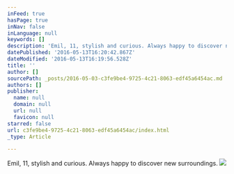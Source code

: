 ```yaml
---
inFeed: true
hasPage: true
inNav: false
inLanguage: null
keywords: []
description: 'Emil, 11, stylish and curious. Always happy to discover new surroundings.'
datePublished: '2016-05-13T16:20:42.867Z'
dateModified: '2016-05-13T16:19:56.528Z'
title: ''
author: []
sourcePath: _posts/2016-05-03-c3fe9be4-9725-4c21-8063-edf45a6454ac.md
authors: []
publisher:
  name: null
  domain: null
  url: null
  favicon: null
starred: false
url: c3fe9be4-9725-4c21-8063-edf45a6454ac/index.html
_type: Article

---
```

Emil, 11, stylish and curious. Always happy to discover new surroundings.
![](https://the-grid-user-content.s3-us-west-2.amazonaws.com/05cb5868-86d6-4e6c-9e69-bbd400fbdd5e.jpg)